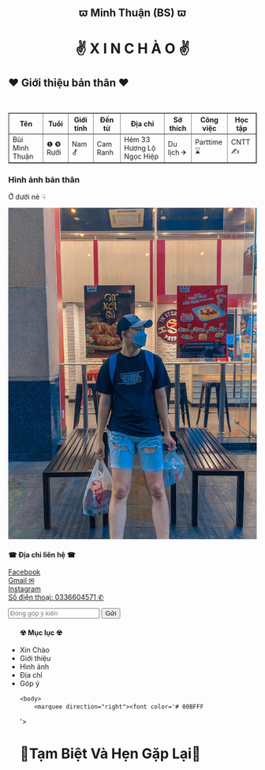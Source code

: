 
<html>
<head>
<h2 align="center"> &piv;	 Minh Thuận (BS) &piv;	
  
<body>

<h1 align="center"> &#9996;	 &#88;	&#73;	&#78;	 &#67;	&#72;	&#192;	&#79;	 &#9996;	 </h1>
  <h2> &#10084;	 Giới thiệu bản thân &#10084;	 </h2>  

  
  <p>&#160;	&#160;	&#160;	&#160;	</p>
     <table border="1">
   <tr>
     <th>Tên</th>
     <th>Tuổi</th>
     <th>Giới tính</th>
     <th>Đến từ</th>
     <th>Địa chỉ</th>
      <th>Sở thích</th>
     <th>Công việc </th>
      <th> Học tập</th>
   </tr>
   <tr>
       <td>Bùi Minh Thuận</td>
       <td>&#10102;	&#10110;	 Rưỡi</td>
         <td>Nam &#9894;	</td>
         <td>Cam Ranh</td>
         <td>Hẻm 33 Hương Lộ Ngọc Hiệp</td>
     <td> Du lịch &#9992;	 </td>
      <td> Parttime ⌛	  </td>
     <td> CNTT &#9997;	 </td>
   </tr>
</table>
  
  <h3>Hình ảnh bản thân</h3>
  <p> Ở dưới nè &#9759;	</p>
<img src="bsne.jpg" title="BSneeee" >
  <h4> &#9742;	 Địa chỉ liên hệ &#9742;	 </h4>
  <p>

</p>
     <a href="https://www.facebook.com/m.thuan.13 /" > Facebook </a> <br>  
      <a href="buiminhthuan09@gmail.com" >  Gmail ✉ </a> <br>
      <a href="https://www.instagram.com/minthuanne/" > Instagram  </a> <br>  
      <a href>Số điện thoại: 0336604571 ✆ </a>
  <p>
       <form> 
       <input type="text" placeholder ="Đóng góp ý kiến "/>
            <button type ="button">Gửi</button>
       </form>
  </p>
  
  <ul>
    <h4>☢ Mục lục ☢</h4>
    <li> Xin Chào </li>
    <li> Giới thiệu </li>
    <li> Hình ảnh </li>
    <li> Địa chỉ </li>
    <li> Góp ý </li>

    
    
    <body>
        <marquee direction="right"><font color='# 00BFFF
'><h1>💛Tạm Biệt Và Hẹn Gặp Lại💛<h1>


     
     
  
     
